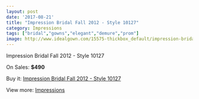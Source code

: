 ```yaml
---
layout: post
date: '2017-08-21'
title: "Impression Bridal Fall 2012 - Style 10127"
category: Impressions
tags: ["bridal","gowns","elegant","demure","prom"]
image: http://www.idealgown.com/15575-thickbox_default/impression-bridal-fall-2012-style-10127.jpg
---
```

Impression Bridal Fall 2012 - Style 10127

On Sales: **$490**
<a href="https://www.idealgown.com/en/impressions/6221-impression-bridal-fall-2012-style-10127.html"><amp-img layout="responsive" width="600" height="600" src="//www.idealgown.com/15575-thickbox_default/impression-bridal-fall-2012-style-10127.jpg" alt="Impression Bridal Fall 2012 - Style 10127 0" /></a>
<a href="https://www.idealgown.com/en/impressions/6221-impression-bridal-fall-2012-style-10127.html"><amp-img layout="responsive" width="600" height="600" src="//www.idealgown.com/15577-thickbox_default/impression-bridal-fall-2012-style-10127.jpg" alt="Impression Bridal Fall 2012 - Style 10127 1" /></a>
<a href="https://www.idealgown.com/en/impressions/6221-impression-bridal-fall-2012-style-10127.html"><amp-img layout="responsive" width="600" height="600" src="//www.idealgown.com/15576-thickbox_default/impression-bridal-fall-2012-style-10127.jpg" alt="Impression Bridal Fall 2012 - Style 10127 2" /></a>

Buy it: [Impression Bridal Fall 2012 - Style 10127](https://www.idealgown.com/en/impressions/6221-impression-bridal-fall-2012-style-10127.html "Impression Bridal Fall 2012 - Style 10127")

View more: [Impressions](https://www.idealgown.com/en/91-impressions "Impressions")